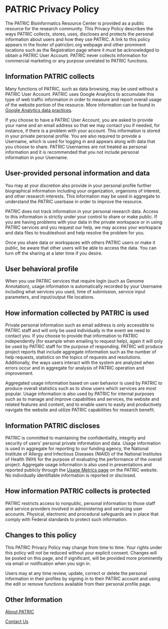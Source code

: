 # PATRIC Privacy Policy

The PATRIC Bioinformatics Resource Center is provided as a public resource for the research community. This Privacy Policy describes the ways PATRIC collects, stores, uses, discloses and protects the personal information about users and how they use PATRIC. A link to this policy appears in the footer of patricbrc.org webpage and other prominent locations such as the Registration page where it must be acknowledged to obtain a PATRIC User Account. PATRIC never collects information for commercial marketing or any purpose unrelated to PATRIC functions.

## Information PATRIC collects
Many functions of PATRIC, such as data browsing, may be used without a PATRIC User Account. PATRIC uses Google Analytics to accumulate this type of web traffic information in order to measure and report overall usage of the website portion of the resource. More information can be found in [Google Analytics data practices](https://support.google.com/analytics/answer/6004245?hl=en). 

If you choose to have a PATRIC User Account, you are asked to provide your name and an email address so that we may contact you if needed, for instance, if there is a problem with your account. This information is stored in your private personal profile. You are also required to provide a Username, which is used for logging in and appears along with data that you choose to share. PATRIC Usernames are not treated as personal information and it is recommended that you not include personal information in your Username.

## User-provided personal information and data
You may at your discretion also provide in your personal profile further biographical information including your organization, organisms of interest, and other research interests. This information may be used in aggregate to understand the PATRIC userbase in order to improve the resource.

PATRIC does not track information in your personal research data. Access to this information is strictly under your control to share or make public. If you are having problems with your data in the private workspace or in using PATRIC services and you request our help, we may access your workspace and data files to troubleshoot and help resolve the problem for you.

Once you share data or workspaces with others PATRIC users or make it public, be aware that other users will be able to access the data. You can turn off the sharing at a later time if you desire.

## User behavioral profile
When you use PATRIC services that require login (such as Genome Annotation), usage information is automatically recorded by your Username including what services you used, time of submission, service input parameters, and input/output file locations.

## How information collected by PATRIC is used
Private personal information such as email address is only accessible to PATRIC staff and will only be used individually in the event we need to contact you. If you choose to provide that information to PATRIC independently (for example when emailing to request help), again it will only be used by PATRIC staff for the purpose of responding. PATRIC will produce project reports that include aggregate information such as the number of help requests, statistics on the topics of requests and resolutions. Additionally, the ways users interact with the system are analyzed when errors occur and in aggregate for analysis of PATRIC operation and improvement.

Aggregated usage information based on user behavior is used by PATRIC to produce overall statistics such as to show users which services are most popular. Usage information is also used by PATRIC for internal purposes such as to manage and improve capabilities and services, the website and related features and content, and to enable users to easily and productively navigate the website and utilize PATRIC capabilities for research benefit.

## Information PATRIC discloses
PATRIC is committed to maintaining the confidentiality, integrity and security of users’ personal private information and data. Usage information is used in aggregate for reporting to our funding agency, the National Institute of Allergy and Infectious Diseases (NIAID) of the National Institutes of Health (NIH) for the purpose of evaluating the performance of the overall project. Aggregate usage information is also used in presentations and reported publicly through the [Usage Metrics page](https://docs.patricbrc.org/website/usage_metrics.html) on the PATRIC website. No individually identifiable information is reported or disclosed.

## How information PATRIC collects is protected
PATRIC restricts access to nonpublic, personal information to those staff and service providers involved in administering and servicing user accounts. Physical, electronic and procedural safeguards are in place that comply with Federal standards to protect such information.

## Changes to this policy
This PATRIC Privacy Policy may change from time to time. Your rights under this policy will not be reduced without your explicit consent. Changes will be posted on this page, and if significant, will be provided more prominently via email or notification when you sign in.

Users may at any time review, update, correct or delete the personal information in their profiles by signing in to their PATRIC account and using the edit or remove functions available from their personal profile page.

## Other Information
[About PATRIC](https://docs.patricbrc.org/website/about.html) 

[Contact Us](https://patricbrc.org/webpage/website/contact_us.html) 

